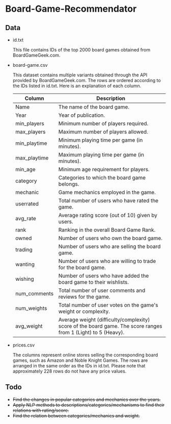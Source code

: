 # Board-Game-Recommendator

## Data

- id.txt

  This file contains IDs of the top 2000 board games obtained from BoardGameGeek.com.

- board-game.csv

  This dataset contains multiple variants obtained through the API provided by BoardGameGeek.com. The rows are ordered according to the IDs listed in id.txt. Here is an explanation of each column.

  | Column       | Description                                                  |
  | ------------ | ------------------------------------------------------------ |
  | Name         | The name of the board game.                                  |
  | Year         | Year of publication.                                         |
  | min_players  | Minimum number of players required.                          |
  | max_players  | Maximum number of players allowed.                           |
  | min_playtime | Minimum playing time per game (in minutes).                  |
  | max_playtime | Maximum playing time per game (in minutes).                  |
  | min_age      | Minimum age requirement for players.                         |
  | category     | Categories to which the board game belongs.                  |
  | mechanic     | Game mechanics employed in the game.                         |
  | userrated    | Total number of users who have rated the game.               |
  | avg_rate     | Average rating score (out of 10) given by users.             |
  | rank         | Ranking in the overall Board Game Rank.                      |
  | owned        | Number of users who own the board game.                      |
  | trading      | Number of users who are selling the board game.              |
  | wanting      | Number of users who are willing to trade for the board game. |
  | wishing      | Number of users who have added the board game to their wishlists. |
  | num_comments | Total number of user comments and reviews for the game.      |
  | num_weights  | Total number of user votes on the game's weight or complexity. |
  | avg_weight   | Average weight (difficulty/complexity) score of the board game. The score ranges from 1 (Light) to 5 (Heavy). |

- prices.csv

  The columns represent online stores selling the corresponding board games, such as Amazon and Noble Knight Games. The rows are arranged in the same order as the IDs in id.txt. Please note that approximately 228 rows do not have any price values.

## Todo

- ~~Find the changes in popular categories and mechanics over the years.~~
- ~~Apply NLP methods to descriptions/categories/mechanisms to find their relations with rating/score.~~
- ~~Find the relation between categories/mechanics and weight.~~


